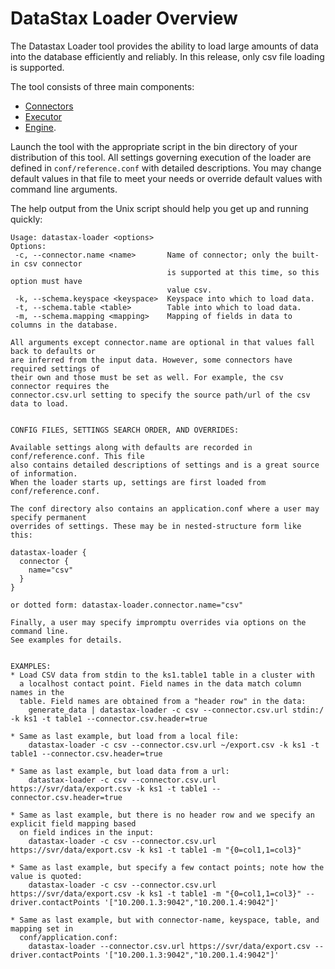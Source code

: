 # DataStax Loader Overview

The Datastax Loader tool provides the ability to load large amounts of data 
into the database efficiently and reliably. In this release, only csv file
loading is supported.  

The tool consists of three main components:
* [Connectors](./connectors)
* [Executor](./executor)
* [Engine](./engine).

Launch the tool with the appropriate script in the bin directory of
your distribution of this tool. All settings governing execution of
the loader are defined in `conf/reference.conf` with detailed descriptions.
You may change default values in that file to meet your needs or override default values with
command line arguments.

The help output from the Unix script should help you get up and running quickly:

```
Usage: datastax-loader <options>
Options:
 -c, --connector.name <name>       Name of connector; only the built-in csv connector
                                   is supported at this time, so this option must have
                                   value csv.
 -k, --schema.keyspace <keyspace>  Keyspace into which to load data.
 -t, --schema.table <table>        Table into which to load data.
 -m, --schema.mapping <mapping>    Mapping of fields in data to columns in the database.

All arguments except connector.name are optional in that values fall back to defaults or
are inferred from the input data. However, some connectors have required settings of
their own and those must be set as well. For example, the csv connector requires the
connector.csv.url setting to specify the source path/url of the csv data to load.


CONFIG FILES, SETTINGS SEARCH ORDER, AND OVERRIDES:

Available settings along with defaults are recorded in conf/reference.conf. This file
also contains detailed descriptions of settings and is a great source of information.
When the loader starts up, settings are first loaded from conf/reference.conf.

The conf directory also contains an application.conf where a user may specify permanent
overrides of settings. These may be in nested-structure form like this:

datastax-loader {
  connector {
    name="csv"
  }
}

or dotted form: datastax-loader.connector.name="csv"

Finally, a user may specify impromptu overrides via options on the command line.
See examples for details.


EXAMPLES:
* Load CSV data from stdin to the ks1.table1 table in a cluster with
  a localhost contact point. Field names in the data match column names in the
  table. Field names are obtained from a "header row" in the data:
    generate_data | datastax-loader -c csv --connector.csv.url stdin:/ -k ks1 -t table1 --connector.csv.header=true

* Same as last example, but load from a local file:
    datastax-loader -c csv --connector.csv.url ~/export.csv -k ks1 -t table1 --connector.csv.header=true

* Same as last example, but load data from a url:
    datastax-loader -c csv --connector.csv.url https://svr/data/export.csv -k ks1 -t table1 --connector.csv.header=true

* Same as last example, but there is no header row and we specify an explicit field mapping based
  on field indices in the input:
    datastax-loader -c csv --connector.csv.url https://svr/data/export.csv -k ks1 -t table1 -m "{0=col1,1=col3}"

* Same as last example, but specify a few contact points; note how the value is quoted:
    datastax-loader -c csv --connector.csv.url https://svr/data/export.csv -k ks1 -t table1 -m "{0=col1,1=col3}" --driver.contactPoints '["10.200.1.3:9042","10.200.1.4:9042"]'

* Same as last example, but with connector-name, keyspace, table, and mapping set in
  conf/application.conf:
    datastax-loader --connector.csv.url https://svr/data/export.csv --driver.contactPoints '["10.200.1.3:9042","10.200.1.4:9042"]'
```